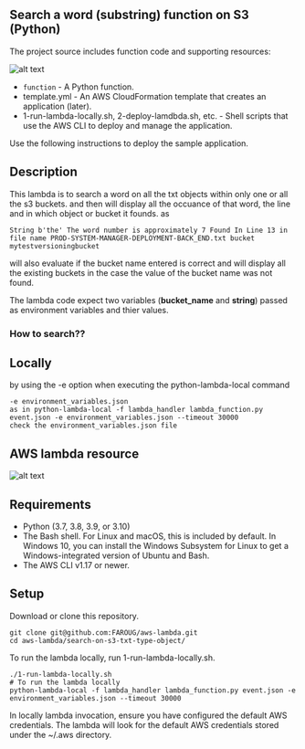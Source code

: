 ## Search a word (substring) function on S3 (Python)

The project source includes function code and supporting resources:

![alt text](https://github.com/FAROUG/aws-lambda/blob/feature/lambda_function_python_code/sample-lambda-python.png?raw=true)

* `function` - A Python function.
* template.yml - An AWS CloudFormation template that creates an application (later).
* 1-run-lambda-locally.sh, 2-deploy-lamdbda.sh, etc. - Shell scripts that use the AWS CLI to deploy and manage the application.

Use the following instructions to deploy the sample application.
## Description

This lambda is to search a word on all the txt objects within only one or all the s3 buckets.
and then will display all the occuance of that word, the line and in which object or bucket it founds.
as 
 ```
 String b'the' The word number is approximately 7 Found In Line 13 in file name PROD-SYSTEM-MANAGER-DEPLOYMENT-BACK_END.txt bucket  mytestversioningbucket
 ```
will also evaluate if the bucket name entered is correct and will display all the existing buckets in the case the value of the bucket name was not found.

The lambda code expect two variables (**bucket_name** and **string**) passed as environment variables and thier values.
### How to search?? 
## Locally
by using the -e option when executing the python-lambda-local command 
```
-e environment_variables.json
as in python-lambda-local -f lambda_handler lambda_function.py event.json -e environment_variables.json --timeout 30000
check the environment_variables.json file 
```
## AWS lambda resource
![alt text](https://github.com/FAROUG/aws-lambda/blob/feature/lambda_function_python_code/lambda-environment-configuration.png?raw=true)


## Requirements
* Python (3.7, 3.8, 3.9, or 3.10)
* The Bash shell. For Linux and macOS, this is included by default. In Windows 10, you can install the Windows Subsystem for Linux to get a Windows-integrated version of Ubuntu and Bash.
* The AWS CLI v1.17 or newer.

## Setup
Download or clone this repository.

```
git clone git@github.com:FAROUG/aws-lambda.git
cd aws-lambda/search-on-s3-txt-type-object/
```

To run the lambda locally, run 1-run-lambda-locally.sh.
```
./1-run-lambda-locally.sh
# To run the lambda locally 
python-lambda-local -f lambda_handler lambda_function.py event.json -e environment_variables.json --timeout 30000
```
In locally lambda invocation, ensure you have configured the default AWS credentials. The lambda will look for the default AWS credentials stored under the ~/.aws directory. 
